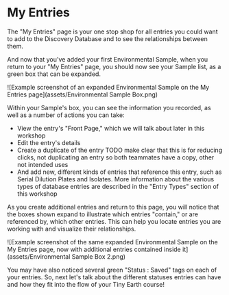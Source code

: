 # My Entries

The "My Entries" page is your one stop shop for all entries you could want to add to the Discovery Database and to see the relationships between them.

And now that you've added your first Environmental Sample, when you return to your "My Entries" page, you should now see your Sample list, as a green box that can be expanded.

![Example screenshot of an expanded Environmental Sample on the My Entries page](assets/Environmental Sample Box.png)

Within your Sample's box, you can see the information you recorded, as well as a number of actions you can take:

- View the entry's "Front Page," which we will talk about later in this workshop
- Edit the entry's details
- Create a duplicate of the entry TODO make clear that this is for reducing clicks, not duplicating an entry so both teammates have a copy, other not intended uses
- And add new, different kinds of entries that reference this entry, such as Serial Dilution Plates and Isolates. More information about the various types of database entries are described in the "Entry Types" section of this workshop

As you create additional entries and return to this page, you will notice that the boxes shown expand to illustrate which entries "contain," or are referenced by, which other entries. This can help you locate entries you are working with and visualize their relationships.

![Example screenshot of the same expanded Environmental Sample on the My Entries page, now with additional entries contained inside it](assets/Environmental Sample Box 2.png)

You may have also noticed several green "Status : Saved" tags on each of your entries. So, next let's talk about the different statuses entries can have and how they fit into the flow of your Tiny Earth course!